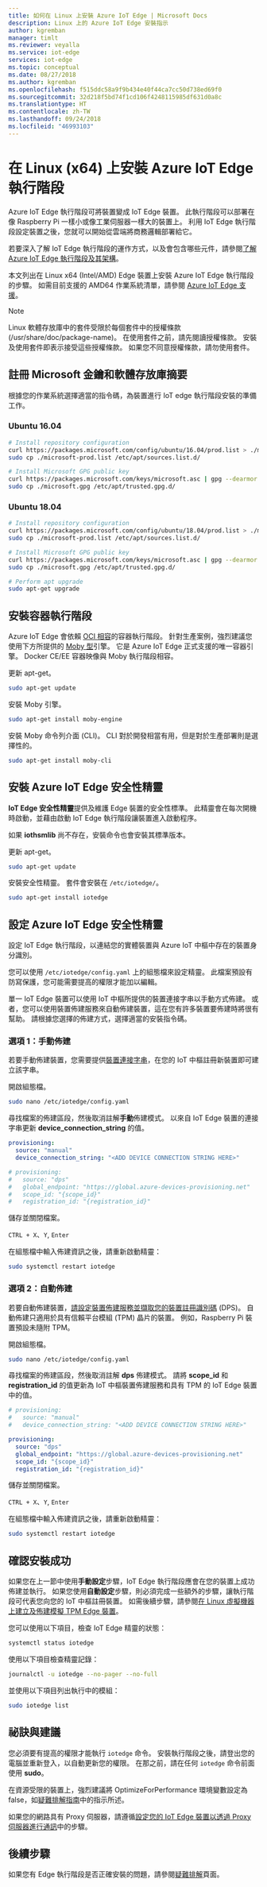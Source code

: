 ```yaml
---
title: 如何在 Linux 上安裝 Azure IoT Edge | Microsoft Docs
description: Linux 上的 Azure IoT Edge 安裝指示
author: kgremban
manager: timlt
ms.reviewer: veyalla
ms.service: iot-edge
services: iot-edge
ms.topic: conceptual
ms.date: 08/27/2018
ms.author: kgremban
ms.openlocfilehash: f515ddc58a9f9b434e40f44ca7cc50d738ed69f0
ms.sourcegitcommit: 32d218f5bd74f1cd106f4248115985df631d0a8c
ms.translationtype: HT
ms.contentlocale: zh-TW
ms.lasthandoff: 09/24/2018
ms.locfileid: "46993103"
---
```

# <a name="install-the-azure-iot-edge-runtime-on-linux-x64"></a>在 Linux (x64) 上安裝 Azure IoT Edge 執行階段

Azure IoT Edge 執行階段可將裝置變成 IoT Edge 裝置。 此執行階段可以部署在像 Raspberry Pi 一樣小或像工業伺服器一樣大的裝置上。 利用 IoT Edge 執行階段設定裝置之後，您就可以開始從雲端將商務邏輯部署給它。 

若要深入了解 IoT Edge 執行階段的運作方式，以及會包含哪些元件，請參閱[了解 Azure IoT Edge 執行階段及其架構](iot-edge-runtime.md)。

本文列出在 Linux x64 (Intel/AMD) Edge 裝置上安裝 Azure IoT Edge 執行階段的步驟。 如需目前支援的 AMD64 作業系統清單，請參閱 [Azure IoT Edge 支援](support.md#operating-systems)。 

>[!NOTE]
>Linux 軟體存放庫中的套件受限於每個套件中的授權條款 (/usr/share/doc/package-name)。 在使用套件之前，請先閱讀授權條款。 安裝及使用套件即表示接受這些授權條款。 如果您不同意授權條款，請勿使用套件。

## <a name="register-microsoft-key-and-software-repository-feed"></a>註冊 Microsoft 金鑰和軟體存放庫摘要

根據您的作業系統選擇適當的指令碼，為裝置進行 IoT edge 執行階段安裝的準備工作。 

### <a name="ubuntu-1604"></a>Ubuntu 16.04

```bash
# Install repository configuration
curl https://packages.microsoft.com/config/ubuntu/16.04/prod.list > ./microsoft-prod.list
sudo cp ./microsoft-prod.list /etc/apt/sources.list.d/

# Install Microsoft GPG public key
curl https://packages.microsoft.com/keys/microsoft.asc | gpg --dearmor > microsoft.gpg
sudo cp ./microsoft.gpg /etc/apt/trusted.gpg.d/
```

### <a name="ubuntu-1804"></a>Ubuntu 18.04

```bash
# Install repository configuration
curl https://packages.microsoft.com/config/ubuntu/18.04/prod.list > ./microsoft-prod.list
sudo cp ./microsoft-prod.list /etc/apt/sources.list.d/

# Install Microsoft GPG public key
curl https://packages.microsoft.com/keys/microsoft.asc | gpg --dearmor > microsoft.gpg
sudo cp ./microsoft.gpg /etc/apt/trusted.gpg.d/

# Perform apt upgrade
sudo apt-get upgrade
```

## <a name="install-the-container-runtime"></a>安裝容器執行階段 

Azure IoT Edge 會依賴 [OCI 相容][lnk-oci]的容器執行階段。 針對生產案例，強烈建議您使用下方所提供的 [Moby 型][lnk-moby]引擎。 它是 Azure IoT Edge 正式支援的唯一容器引擎。 Docker CE/EE 容器映像與 Moby 執行階段相容。

更新 apt-get。

```bash
sudo apt-get update
```

安裝 Moby 引擎。 

```bash
sudo apt-get install moby-engine
```

安裝 Moby 命令列介面 (CLI)。 CLI 對於開發相當有用，但是對於生產部署則是選擇性的。

```bash
sudo apt-get install moby-cli
```

## <a name="install-the-azure-iot-edge-security-daemon"></a>安裝 Azure IoT Edge 安全性精靈

**IoT Edge 安全性精靈**提供及維護 Edge 裝置的安全性標準。 此精靈會在每次開機時啟動，並藉由啟動 IoT Edge 執行階段讓裝置進入啟動程序。 

如果 **iothsmlib** 尚不存在，安裝命令也會安裝其標準版本。

更新 apt-get。

```bash
sudo apt-get update
```

安裝安全性精靈。 套件會安裝在 `/etc/iotedge/`。

```bash
sudo apt-get install iotedge
```

## <a name="configure-the-azure-iot-edge-security-daemon"></a>設定 Azure IoT Edge 安全性精靈

設定 IoT Edge 執行階段，以連結您的實體裝置與 Azure IoT 中樞中存在的裝置身分識別。 

您可以使用 `/etc/iotedge/config.yaml` 上的組態檔來設定精靈。 此檔案預設有防寫保護，您可能需要提高的權限才能加以編輯。

單一 IoT Edge 裝置可以使用 IoT 中樞所提供的裝置連接字串以手動方式佈建。 或者，您可以使用裝置佈建服務來自動佈建裝置，這在您有許多裝置要佈建時將很有幫助。 請根據您選擇的佈建方式，選擇適當的安裝指令碼。 

### <a name="option-1-manual-provisioning"></a>選項 1：手動佈建

若要手動佈建裝置，您需要提供[裝置連接字串][lnk-dcs]，在您的 IoT 中樞註冊新裝置即可建立該字串。


開啟組態檔。 

```bash
sudo nano /etc/iotedge/config.yaml
```

尋找檔案的佈建區段，然後取消註解**手動**佈建模式。 以來自 IoT Edge 裝置的連接字串更新 **device_connection_string** 的值。

   ```yaml
   provisioning:
     source: "manual"
     device_connection_string: "<ADD DEVICE CONNECTION STRING HERE>"
  
   # provisioning: 
   #   source: "dps"
   #   global_endpoint: "https://global.azure-devices-provisioning.net"
   #   scope_id: "{scope_id}"
   #   registration_id: "{registration_id}"
   ```

儲存並關閉檔案。 

   `CTRL + X`、`Y`, `Enter`

在組態檔中輸入佈建資訊之後，請重新啟動精靈：

```bash
sudo systemctl restart iotedge
```

### <a name="option-2-automatic-provisioning"></a>選項 2：自動佈建

若要自動佈建裝置，[請設定裝置佈建服務並擷取您的裝置註冊識別碼][lnk-dps] (DPS)。 自動佈建只適用於具有信賴平台模組 (TPM) 晶片的裝置。 例如，Raspberry Pi 裝置預設未隨附 TPM。 

開啟組態檔。 

```bash
sudo nano /etc/iotedge/config.yaml
```

尋找檔案的佈建區段，然後取消註解 **dps** 佈建模式。 請將 **scope_id** 和 **registration_id** 的值更新為 IoT 中樞裝置佈建服務和具有 TPM 的 IoT Edge 裝置中的值。 

   ```yaml
   # provisioning:
   #   source: "manual"
   #   device_connection_string: "<ADD DEVICE CONNECTION STRING HERE>"
  
   provisioning: 
     source: "dps"
     global_endpoint: "https://global.azure-devices-provisioning.net"
     scope_id: "{scope_id}"
     registration_id: "{registration_id}"
   ```

儲存並關閉檔案。 

   `CTRL + X`、`Y`, `Enter`

在組態檔中輸入佈建資訊之後，請重新啟動精靈：

```bash
sudo systemctl restart iotedge
```

## <a name="verify-successful-installation"></a>確認安裝成功

如果您在上一節中使用**手動設定**步驟，IoT Edge 執行階段應會在您的裝置上成功佈建並執行。 如果您使用**自動設定**步驟，則必須完成一些額外的步驟，讓執行階段可代表您向您的 IoT 中樞註冊裝置。 如需後續步驟，請參閱[在 Linux 虛擬機器上建立及佈建模擬 TPM Edge 裝置](how-to-auto-provision-simulated-device-linux.md#give-iot-edge-access-to-the-tpm)。

您可以使用以下項目，檢查 IoT Edge 精靈的狀態：

```bash
systemctl status iotedge
```

使用以下項目檢查精靈記錄：

```bash
journalctl -u iotedge --no-pager --no-full
```

並使用以下項目列出執行中的模組：

```bash
sudo iotedge list
```

## <a name="tips-and-suggestions"></a>祕訣與建議

您必須要有提高的權限才能執行 `iotedge` 命令。 安裝執行階段之後，請登出您的電腦並重新登入，以自動更新您的權限。 在那之前，請在任何 `iotedge` 命令前面使用 **sudo**。

在資源受限的裝置上，強烈建議將 OptimizeForPerformance 環境變數設定為 false，如[疑難排解指南][lnk-trouble]中的指示所述。

如果您的網路具有 Proxy 伺服器，請遵循[設定您的 IoT Edge 裝置以透過 Proxy 伺服器進行通訊](how-to-configure-proxy-support.md)中的步驟。

## <a name="next-steps"></a>後續步驟

如果您有 Edge 執行階段是否正確安裝的問題，請參閱[疑難排解][lnk-trouble]頁面。

<!-- Links -->
[lnk-dcs]: how-to-register-device-portal.md
[lnk-dps]: how-to-auto-provision-simulated-device-linux.md
[lnk-oci]: https://www.opencontainers.org/
[lnk-moby]: https://mobyproject.org/
[lnk-trouble]: troubleshoot.md
